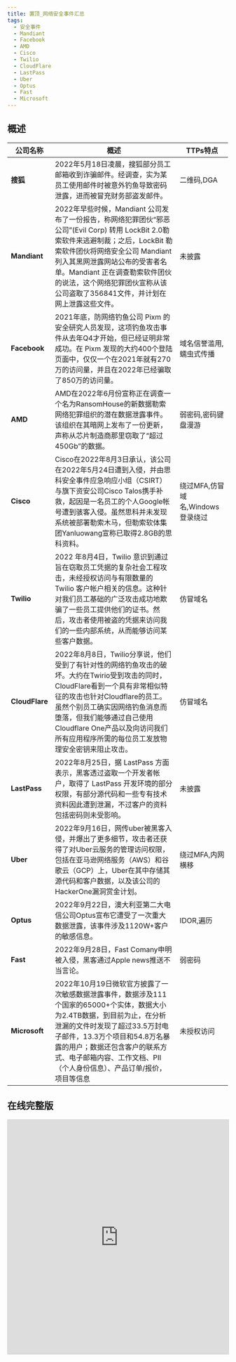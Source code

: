 ```yaml
---
title: 置顶_网络安全事件汇总
tags:
  - 安全事件
  - Mandiant
  - Facebook
  - AMD
  - Cisco
  - Twilio
  - CloudFlare
  - LastPass
  - Uber
  - Optus
  - Fast
  - Microsoft
---
```


## 概述
| **公司名称**   | **概述**                                                     | **TTPs特点**                 |
| -------------- | ------------------------------------------------------------ | -------------------------------- |
| **搜狐**       | 2022年5月18日凌晨，搜狐部分员工邮箱收到诈骗邮件。经调查，实为某员工使用邮件时被意外钓鱼导致密码泄露，进而被冒充财务部盗发邮件。 | 二维码,DGA                       |
| **Mandiant**   | 2022年早些时候，Mandiant 公司发布了一份报告，称网络犯罪团伙“邪恶公司”(Evil Corp) 转用 LockBit 2.0勒索软件来逃避制裁；之后，LockBit 勒索软件团伙将网络安全公司 Mandiant 列入其黑网泄露网站公布的受害者名单。Mandiant 正在调查勒索软件团伙的说法，这个网络犯罪团伙宣称从该公司盗取了356841文件，并计划在网上泄露这些文件。 | 未披露                           |
| **Facebook**   | 2021年底，防网络钓鱼公司 Pixm 的安全研究人员发现，这项钓鱼攻击事件从去年Q4才开始，但已经证明非常成功。在 Pixm 发现的大约400个登陆页面中，仅仅一个在2021年就有270万的访问量，并且在2022年已经骗取了850万的访问量。 | 域名信誉滥用,蠕虫式传播          |
| **AMD**        | AMD在2022年6月份宣称正在调查一个名为RansomHouse的新数据勒索网络犯罪组织的潜在数据泄露事件。该组织在其暗网上发布了一份更新，声称从芯片制造商那里窃取了“超过450Gb”的数据。 | 弱密码,密码键盘漫游              |
| **Cisco**      | Cisco在2022年8月3日承认，该公司在2022年5月24日遭到入侵，并由思科安全事件应急响应小组（CSIRT）与旗下资安公司Cisco Talos携手补救，起因是一名员工的个人Google帐号遭到骇客入侵。虽然思科并未发现系统被部署勒索木马，但勒索软体集团Yanluowang宣称已取得2.8GB的思科资料。 | 绕过MFA,仿冒域名,Windows登录绕过 |
| **Twilio**     | 2022 年8月4日，Twilio 意识到通过旨在窃取员工凭据的复杂社会工程攻击，未经授权访问与有限数量的 Twilio 客户帐户相关的信息。这种针对我们员工基础的广泛攻击成功地欺骗了一些员工提供他们的证书。然后，攻击者使用被盗的凭据来访问我们的一些内部系统，从而能够访问某些客户数据。 | 仿冒域名                         |
| **CloudFlare** | 2022年8月8日，Twilio分享说，他们受到了有针对性的网络钓鱼攻击的破坏。大约在Twirio受到攻击的同时，CloudFlare看到一个具有非常相似特征的攻击也针对Cloudflare的员工。虽然个别员工确实因网络钓鱼消息而堕落，但我们能够通过自己使用Cloudflare One产品以及向访问我们所有应用程序所需的每位员工发放物理安全密钥来阻止攻击。 | 仿冒域名                         |
| **LastPass**   | 2022年8月25日，据 LastPass 方面表示，黑客透过盗取一个开发者帐户，取得了 LastPass 开发环境的部分权限，有部分源代码和一些专有技术资料因此遭到泄漏，不过客户的资料包括密码则未受影响。 | 未披露                           |
| **Uber**       | 2022年9月16日，网传uber被黑客入侵，并爆出了更多细节，攻击者还获得了对Uber云服务的管理访问权限，包括在亚马逊网络服务（AWS）和谷歌云（GCP）上，Uber在其中存储其源代码和客户数据，以及该公司的HackerOne漏洞赏金计划。 | 绕过MFA,内网横移                 |
| **Optus**      | 2022年9月22日，澳大利亚第二大电信公司Optus宣布它遭受了一次重大数据泄露，该事件涉及1120W+客户的敏感信息。 | IDOR,遍历                        |
| **Fast**       | 2022年9月28日，Fast Comany申明被入侵，黑客通过Apple news推送不当言论。 | 弱密码                           |
| **Microsoft**  | 2022年10月19日微软官方披露了一次敏感数据泄露事件，数据涉及111个国家的65000+个实体，数据大小为2.4TB数据，到目前为止，在分析泄漏的文件时发现了超过33.5万封电子邮件，13.3万个项目和54.8万名暴露的用户；数据还包含客户的联系方式、电子邮箱内容、工作文档、PII（个人身份信息）、产品订单/报价，项目等信息 | 未授权访问                       |

## 在线完整版
<iframe class="airtable-embed" src="https://airtable.com/embed/shrcBBDiOqnxKuTlt?backgroundColor=blue&viewControls=on" frameborder="0" onmousewheel="" width="100%" height="533" style="background: transparent; border: 1px solid #ccc;"></iframe>
